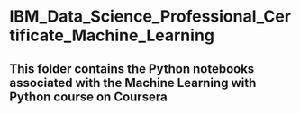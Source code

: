 # IBM_Data_Science_Professional_Certificate_Machine_Learning

## This folder contains the Python notebooks associated with the Machine Learning with Python course on Coursera

